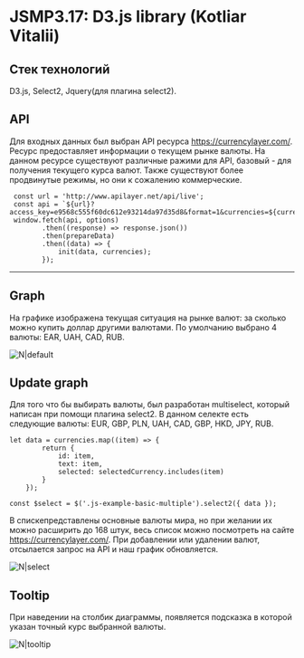 JSMP3.17: D3.js library (Kotliar Vitalii)
==================================================================

Стек технологий
---------------

D3.js, Select2, Jquery(для плагина select2). 

API
---
Для входных данных был выбран API ресурса https://currencylayer.com/.
Ресурс предоставляет информации о текущем рынке валюты. На данном ресурсе существуют различные ражими для API, базовый - для получения 
текущего курса валют. Также существуют более продвинутые режимы, но они к сожалению коммерческие.
```
 const url = 'http://www.apilayer.net/api/live';
 const api = `${url}?access_key=e9568c555f60dc612e93214da97d35d8&format=1&currencies=${currencies}`;
 window.fetch(api, options)
        .then((response) => response.json())
        .then(prepareData)
        .then((data) => {
            init(data, currencies);
        });
```
----------

Graph
-----
На графике изображена текущая ситуация на рынке валют: за сколько можно купить доллар другими валютами. 
По умолчанию выбрано 4 валюты: EAR, UAH, CAD, RUB. 

![N|default](/default.jpg)

Update graph 
------------
Для того что бы выбирать валюты, был разработан multiselect, который написан при помощи плагина select2. 
В данном селекте есть следующие валюты: EUR, GBP, PLN, UAH, CAD, GBP, HKD, JPY, RUB. 

```
let data = currencies.map((item) => {
        return {
            id: item,
            text: item,
            selected: selectedCurrency.includes(item)
        }
    });

const $select = $('.js-example-basic-multiple').select2({ data });
```

В спискепредставлены основные валюты мира, но при желании их можно расширить до 168 штук, весь список можно 
посмотреть на сайте https://currencylayer.com/. 
При добавлении или удалении валют, отсылается запрос на API и наш график обновляется.

![N|select](/select.jpg)

Tooltip
-------
При наведении на столбик диаграммы, появляется подсказка в которой указан точный
курс выбранной валюты. 

![N|tooltip](/tooltip.jpg)